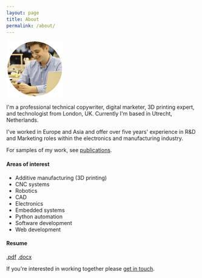 ```yaml
---
layout: page
title: About
permalink: /about/
---
```


<img src="/images/portrait.png" alt="portrait" width="150"/>

I'm a professional technical copywriter, digital marketer, 3D printing expert, and technologist from London, UK. Currently I'm based in Utrecht, Netherlands.

I've worked in Europe and Asia and offer over five years' experience in R&D and Marketing roles within the electronics and manufacturing industry.

For samples of my work, see [publications](/publications).

#### Areas of interest

- Additive manufacturing (3D printing)
- CNC systems
- Robotics
- CAD
- Electronics
- Embedded systems
- Python automation
- Software development
- Web development


#### Resume
[.pdf]() [.docx]()

If you're interested in working together please [get in touch](mailto:info@mattjani.com).


<!-- This is the base Jekyll theme. You can find out more info about customizing your Jekyll theme, as well as basic Jekyll usage documentation at [jekyllrb.com](https://jekyllrb.com/)

You can find the source code for Minima at GitHub:
[jekyll][jekyll-organization] /
[minima](https://github.com/jekyll/minima)

You can find the source code for Jekyll at GitHub:
[jekyll][jekyll-organization] /
[jekyll](https://github.com/jekyll/jekyll)


[jekyll-organization]: https://github.com/jekyll -->

